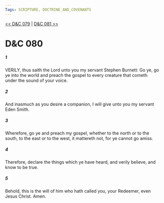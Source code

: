 ```yaml
---
Tags: SCRIPTURE, DOCTRINE_AND_COVENANTS
---
```


[<< D&C 079](DOCTRINE_AND_COVENANTS/D&C_079.md) | [D&C 081 >>](DOCTRINE_AND_COVENANTS/D&C_081.md)

# D&C 080

##### 1
 VERILY, thus saith the Lord unto you my servant Stephen Burnett: Go ye, go ye into the world and preach the gospel to every creature that cometh under the sound of your voice.
##### 2
 And inasmuch as you desire a companion, I will give unto you my servant Eden Smith.
##### 3
 Wherefore, go ye and preach my gospel, whether to the north or to the south, to the east or to the west, it mattereth not, for ye cannot go amiss.
##### 4
 Therefore, declare the things which ye have heard, and verily believe, and know to be true.
##### 5
 Behold, this is the will of him who hath called you, your Redeemer, even Jesus Christ. Amen.
